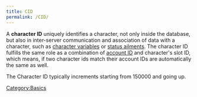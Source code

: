 ```yaml
---
title: CID
permalink: /CID/
---
```


A **character ID** uniquely identifies a character, not only inside the database, but also in inter-server communication and association of data with a character, such as [character variables](Variables) or [status ailments](/Status_List "wikilink"). The character ID fulfills the same role as a combination of [account ID](/AID "wikilink") and character's slot ID, which means, if two character ids match their account IDs are automatically the same as well.

The Character ID typically increments starting from 150000 and going up.

[Category:Basics](Category:Basics)